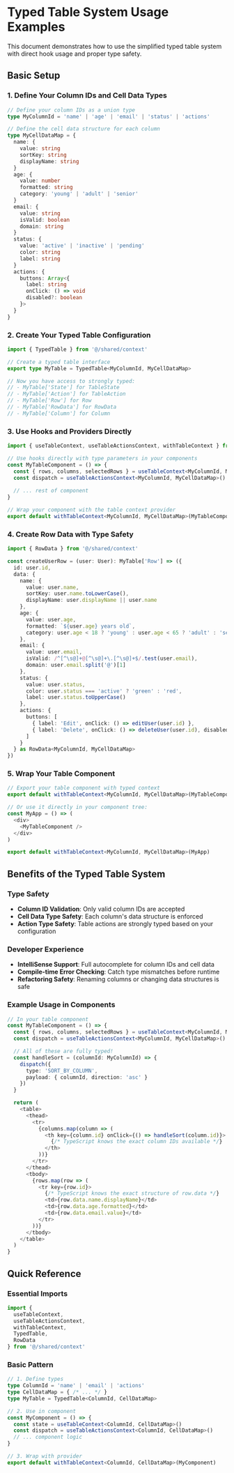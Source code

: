 # Typed Table System Usage Examples

This document demonstrates how to use the simplified typed table system with direct hook usage and proper type safety.

## Basic Setup

### 1. Define Your Column IDs and Cell Data Types

```typescript
// Define your column IDs as a union type
type MyColumnId = 'name' | 'age' | 'email' | 'status' | 'actions'

// Define the cell data structure for each column
type MyCellDataMap = {
  name: { 
    value: string
    sortKey: string
    displayName: string
  }
  age: { 
    value: number
    formatted: string
    category: 'young' | 'adult' | 'senior'
  }
  email: { 
    value: string
    isValid: boolean
    domain: string
  }
  status: {
    value: 'active' | 'inactive' | 'pending'
    color: string
    label: string
  }
  actions: { 
    buttons: Array<{
      label: string
      onClick: () => void
      disabled?: boolean
    }>
  }
}
```

### 2. Create Your Typed Table Configuration

```typescript
import { TypedTable } from '@/shared/context'

// Create a typed table interface
export type MyTable = TypedTable<MyColumnId, MyCellDataMap>

// Now you have access to strongly typed:
// - MyTable['State'] for TableState
// - MyTable['Action'] for TableAction  
// - MyTable['Row'] for Row
// - MyTable['RowData'] for RowData
// - MyTable['Column'] for Column
```

### 3. Use Hooks and Providers Directly

```typescript
import { useTableContext, useTableActionsContext, withTableContext } from '@/shared/context'

// Use hooks directly with type parameters in your components
const MyTableComponent = () => {
  const { rows, columns, selectedRows } = useTableContext<MyColumnId, MyCellDataMap>()
  const dispatch = useTableActionsContext<MyColumnId, MyCellDataMap>()
  
  // ... rest of component
}

// Wrap your component with the table context provider
export default withTableContext<MyColumnId, MyCellDataMap>(MyTableComponent)
```

### 4. Create Row Data with Type Safety

```typescript
import { RowData } from '@/shared/context'

const createUserRow = (user: User): MyTable['Row'] => ({
  id: user.id,
  data: {
    name: { 
      value: user.name,
      sortKey: user.name.toLowerCase(),
      displayName: user.displayName || user.name
    },
    age: { 
      value: user.age,
      formatted: `${user.age} years old`,
      category: user.age < 18 ? 'young' : user.age < 65 ? 'adult' : 'senior'
    },
    email: { 
      value: user.email,
      isValid: /^[^\s@]+@[^\s@]+\.[^\s@]+$/.test(user.email),
      domain: user.email.split('@')[1]
    },
    status: {
      value: user.status,
      color: user.status === 'active' ? 'green' : 'red',
      label: user.status.toUpperCase()
    },
    actions: { 
      buttons: [
        { label: 'Edit', onClick: () => editUser(user.id) },
        { label: 'Delete', onClick: () => deleteUser(user.id), disabled: user.status === 'active' }
      ]
    }
  } as RowData<MyColumnId, MyCellDataMap>
})
```

### 5. Wrap Your Table Component

```typescript
// Export your table component with typed context
export default withTableContext<MyColumnId, MyCellDataMap>(MyTableComponent)

// Or use it directly in your component tree:
const MyApp = () => (
  <div>
    <MyTableComponent />
  </div>
)

export default withTableContext<MyColumnId, MyCellDataMap>(MyApp)
```

## Benefits of the Typed Table System

### Type Safety

- **Column ID Validation**: Only valid column IDs are accepted
- **Cell Data Type Safety**: Each column's data structure is enforced
- **Action Type Safety**: Table actions are strongly typed based on your configuration

### Developer Experience

- **IntelliSense Support**: Full autocomplete for column IDs and cell data
- **Compile-time Error Checking**: Catch type mismatches before runtime
- **Refactoring Safety**: Renaming columns or changing data structures is safe

### Example Usage in Components

```typescript
// In your table component
const MyTableComponent = () => {
  const { rows, columns, selectedRows } = useTableContext<MyColumnId, MyCellDataMap>()
  const dispatch = useTableActionsContext<MyColumnId, MyCellDataMap>()

  // All of these are fully typed!
  const handleSort = (columnId: MyColumnId) => {
    dispatch({
      type: 'SORT_BY_COLUMN',
      payload: { columnId, direction: 'asc' }
    })
  }

  return (
    <table>
      <thead>
        <tr>
          {columns.map(column => (
            <th key={column.id} onClick={() => handleSort(column.id)}>
              {/* TypeScript knows the exact column IDs available */}
            </th>
          ))}
        </tr>
      </thead>
      <tbody>
        {rows.map(row => (
          <tr key={row.id}>
            {/* TypeScript knows the exact structure of row.data */}
            <td>{row.data.name.displayName}</td>
            <td>{row.data.age.formatted}</td>
            <td>{row.data.email.value}</td>
          </tr>
        ))}
      </tbody>
    </table>
  )
}
```

## Quick Reference

### Essential Imports

```typescript
import { 
  useTableContext, 
  useTableActionsContext, 
  withTableContext,
  TypedTable,
  RowData 
} from '@/shared/context'
```

### Basic Pattern

```typescript
// 1. Define types
type ColumnId = 'name' | 'email' | 'actions'
type CellDataMap = { /* ... */ }
type MyTable = TypedTable<ColumnId, CellDataMap>

// 2. Use in component
const MyComponent = () => {
  const state = useTableContext<ColumnId, CellDataMap>()
  const dispatch = useTableActionsContext<ColumnId, CellDataMap>()
  // ... component logic
}

// 3. Wrap with provider
export default withTableContext<ColumnId, CellDataMap>(MyComponent)
```
